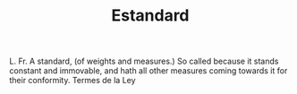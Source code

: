 ---
title: Estandard
letter: E
permalink: "/definitions/bld-estandard.html"
body: L. Fr. A standard, (of weights and measures.) So called because it stands constant
  and immovable, and hath all other measures coming towards it for their conformity.
  Termes de la Ley
published_at: '2018-07-07'
source: Black's Law Dictionary 2nd Ed (1910)
layout: post
---